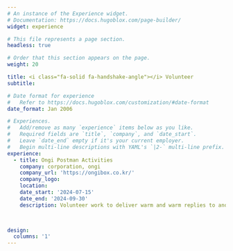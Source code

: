 ```yaml
---
# An instance of the Experience widget.
# Documentation: https://docs.hugoblox.com/page-builder/
widget: experience

# This file represents a page section.
headless: true

# Order that this section appears on the page.
weight: 20

title: <i class="fa-solid fa-handshake-angle"></i> Volunteer
subtitle:

# Date format for experience
#   Refer to https://docs.hugoblox.com/customization/#date-format
date_format: Jan 2006

# Experiences.
#   Add/remove as many `experience` items below as you like.
#   Required fields are `title`, `company`, and `date_start`.
#   Leave `date_end` empty if it's your current employer.
#   Begin multi-line descriptions with YAML's `|2-` multi-line prefix.
experience:
  - title: Ongi Postman Activities
    company: corporation, ongi
    company_url: 'https://ongibox.co.kr/'
    company_logo: 
    location: 
    date_start: '2024-07-15'
    date_end: '2024-09-30'
    description: Volunteer work to deliver warm and warm replies to anonymous letters

 

design:
  columns: '1'
---
```


